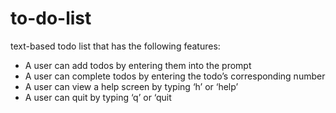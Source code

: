 # to-do-list
text-based todo list that has the following features:
- A user can add todos by entering them into the prompt
- A user can complete todos by entering the todo’s corresponding number
- A user can view a help screen by typing ‘h’ or ‘help’
- A user can quit by typing ‘q’ or ‘quit

